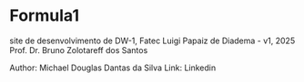 # Formula1

site de desenvolvimento de DW-1, Fatec Luigi Papaiz de Diadema - v1, 2025 Prof. Dr. Bruno Zolotareff dos Santos

Author: Michael Douglas Dantas da Silva Link: Linkedin
